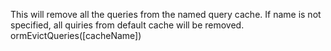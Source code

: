 This will remove all the queries from the named query cache. 
If name is not specified, all quiries from default cache will be removed.
ormEvictQueries([cacheName])